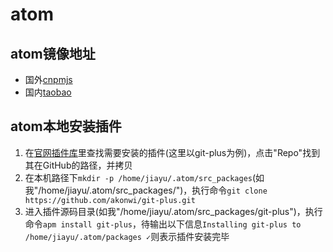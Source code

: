 # atom

## atom镜像地址
- 国外[cnpmjs](https://cnpmjs.org/mirrors/atom/)
- 国内[taobao](http://npm.taobao.org/mirrors/atom/)

## atom本地安装插件
1. 在[官网插件库](https://atom.io/packages)里查找需要安装的插件(这里以git-plus为例)，点击"Repo"找到其在GitHub的路径，并拷贝
2. 在本机路径下`mkdir -p /home/jiayu/.atom/src_packages`(如我"/home/jiayu/.atom/src_packages/")，执行命令`git clone https://github.com/akonwi/git-plus.git`
3. 进入插件源码目录(如我"/home/jiayu/.atom/src_packages/git-plus")，执行命令`apm install git-plus`，待输出以下信息`Installing git-plus to /home/jiayu/.atom/packages ✓`则表示插件安装完毕
